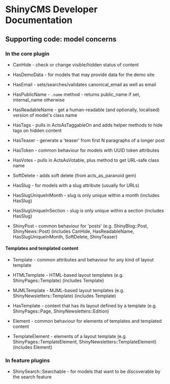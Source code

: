# ShinyCMS Developer Documentation

## Supporting code: model concerns

### In the core plugin

* CanHide         - check or change visible/hidden status of content
* HasDemoData     - for models that may provide data for the demo site
* HasEmail        - sets/searches/validates canonical_email as well as email
* HasPublicName   - `.name` method - returns public_name if set, internal_name otherwise
* HasReadableName - get a human-readable (and optionally, localised) version of model's class name
* HasTags         - pulls in ActsAsTaggableOn and adds helper methods to hide tags on hidden content
* HasTeaser       - generate a 'teaser' from first N paragraphs of a longer post
* HasToken        - common behaviour for models with UUID token attributes
* HasVotes        - pulls in ActsAsVotable, plus method to get URL-safe class name
* SoftDelete      - adds soft delete (from acts_as_paranoid gem)

* HasSlug                - for models with a slug attribute (usually for URLs)
* HasSlugUniqueInMonth   - slug is only unique within a month (includes HasSlug)
* HasSlugUniqueInSection - slug is only unique within a section (includes HasSlug)

* ShinyPost       - common behaviour for 'posts' (e.g. ShinyBlog::Post, ShinyNews::Post) (includes CanHide, HasReadableName, HasSlugUniqueInMonth, SoftDelete, ShinyTeaser)

#### Templates and templated content

* Template        - common attributes and behaviour for any kind of layout template
* HTMLTemplate    - HTML-based layout templates (e.g. ShinyPages::Template) (includes Template)
* MJMLTemplate    - MJML-based layout templates (e.g. ShinyNewsletters::Template) (includes Template)

* HasTemplate     - content that has its layout defined by a template (e.g. ShinyPages::Page, ShinyNewsletters::Edition)

* Element         - common behaviour for elements of templates and templated content
* TemplateElement - elements of a layout template (e.g. ShinyPages::TemplateElement, ShinyNewsletters::TemplateElement) (includes Element)


### In feature plugins

* ShinySearch::Searchable - for models that want to be discoverable by the search feature
